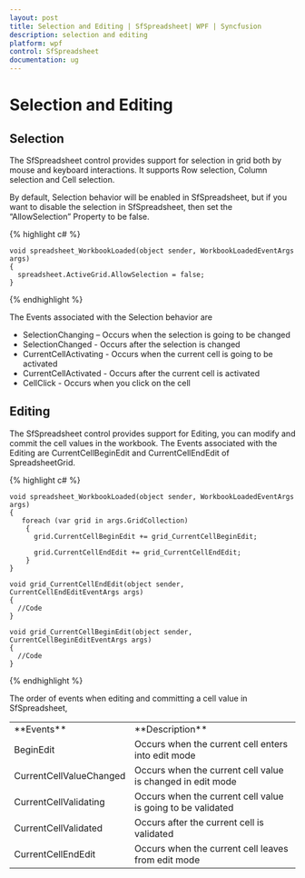 ```yaml
---
layout: post
title: Selection and Editing | SfSpreadsheet| WPF | Syncfusion
description: selection and editing
platform: wpf
control: SfSpreadsheet
documentation: ug
---
```


# Selection and Editing

## Selection

The SfSpreadsheet control provides support for selection in grid both by mouse and keyboard interactions. It supports Row selection, Column selection and Cell selection.

By default, Selection behavior will be enabled in SfSpreadsheet, but if you want to disable the selection in SfSpreadsheet, then set the “AllowSelection” Property to be false.

{% highlight c# %}
                  
    void spreadsheet_WorkbookLoaded(object sender, WorkbookLoadedEventArgs args)
    {
      spreadsheet.ActiveGrid.AllowSelection = false;
    }

{% endhighlight %}

The Events associated with the Selection behavior are

* SelectionChanging     – Occurs when the selection is going to be changed
* SelectionChanged      - Occurs after the selection is changed
* CurrentCellActivating - Occurs when the current cell is going to be activated
* CurrentCellActivated  - Occurs after the current cell is activated
* CellClick             - Occurs when you click on the cell

## Editing

The SfSpreadsheet control provides support for Editing, you can modify and commit the cell values in the workbook. The Events associated with the Editing are CurrentCellBeginEdit and CurrentCellEndEdit of SpreadsheetGrid.

{% highlight c# %}
             
    void spreadsheet_WorkbookLoaded(object sender, WorkbookLoadedEventArgs args)
    {
       foreach (var grid in args.GridCollection)
        {
          grid.CurrentCellBeginEdit += grid_CurrentCellBeginEdit;

          grid.CurrentCellEndEdit += grid_CurrentCellEndEdit;
        }
    }

    void grid_CurrentCellEndEdit(object sender, CurrentCellEndEditEventArgs args)
    {
      //Code          
    }
	
    void grid_CurrentCellBeginEdit(object sender, CurrentCellBeginEditEventArgs args)
    {
      //Code         
    }

{% endhighlight %}

The order of events when editing and committing a cell value in SfSpreadsheet,

<table>
<tr>
<td>
**Events**</td><td>
**Description**</td></tr>
<tr>
<td>
BeginEdit</td><td>
Occurs when the current cell enters into edit mode</td></tr>
<tr>
<td>
CurrentCellValueChanged</td><td>
Occurs when the current cell value is changed in edit mode</td></tr>
<tr>
<td>
CurrentCellValidating</td><td>
Occurs when the current cell value is going to be validated</td></tr>
<tr>
<td>
CurrentCellValidated</td><td>
Occurs after the current cell is validated</td></tr>
<tr>
<td>
CurrentCellEndEdit</td><td>
Occurs when the current cell leaves from edit mode</td></tr>
</table>
